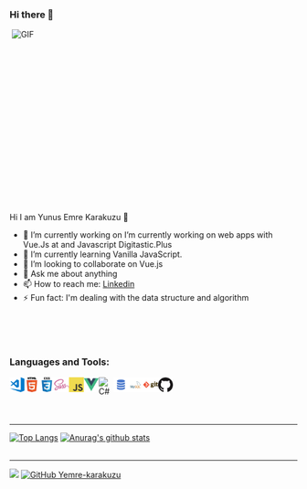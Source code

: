 ### Hi there 👋
<img align="right" alt="GIF" src="https://magiccopy.xyz/assets/images/hadder.gif" width="500" height="320" />

Hi I am Yunus Emre Karakuzu 👋

- 🔭 I’m currently working on I’m currently working on web apps with Vue.Js at and Javascript Digitastic.Plus
- 🌱 I’m currently learning Vanilla JavaScript.
- 👯 I’m looking to collaborate on Vue.js
- 💬 Ask me about anything
- 📫 How to reach me: [Linkedin](https://www.linkedin.com/in/yunus-emre-karakuzu-3523b61b3/)
- ⚡ Fun fact: I'm dealing with the data structure and algorithm



<br />
<br />
<br />

### Languages and Tools:

<img align="left" alt="Visual Studio Code" width="26px" src="https://raw.githubusercontent.com/github/explore/80688e429a7d4ef2fca1e82350fe8e3517d3494d/topics/visual-studio-code/visual-studio-code.png" />
<img align="left" alt="HTML5" width="26px" src="https://raw.githubusercontent.com/github/explore/80688e429a7d4ef2fca1e82350fe8e3517d3494d/topics/html/html.png" />
<img align="left" alt="CSS3" width="26px" src="https://raw.githubusercontent.com/github/explore/80688e429a7d4ef2fca1e82350fe8e3517d3494d/topics/css/css.png" />
<img align="left" alt="Sass" width="26px" src="https://raw.githubusercontent.com/github/explore/80688e429a7d4ef2fca1e82350fe8e3517d3494d/topics/sass/sass.png" />
<img align="left" alt="JavaScript" width="26px" src="https://raw.githubusercontent.com/github/explore/80688e429a7d4ef2fca1e82350fe8e3517d3494d/topics/javascript/javascript.png" />
<img align="left" alt="Vue" width="26px" src="https://raw.githubusercontent.com/github/explore/80688e429a7d4ef2fca1e82350fe8e3517d3494d/topics/vue/vue.png" />
<img align="left" alt="C#" width="26px" src="https://raw.githubusercontent.com/github/explore/80688e429a7d4ef2fca1e82350fe8e3517d3494d/topics/c#/c#.png" />
<img align="left" alt="SQL" width="26px" src="https://raw.githubusercontent.com/github/explore/80688e429a7d4ef2fca1e82350fe8e3517d3494d/topics/sql/sql.png" />
<img align="left" alt="MySQL" width="26px" src="https://raw.githubusercontent.com/github/explore/80688e429a7d4ef2fca1e82350fe8e3517d3494d/topics/mysql/mysql.png" />
<img align="left" alt="Git" width="26px" src="https://raw.githubusercontent.com/github/explore/80688e429a7d4ef2fca1e82350fe8e3517d3494d/topics/git/git.png" />
<img align="left" alt="GitHub" width="26px" src="https://raw.githubusercontent.com/github/explore/78df643247d429f6cc873026c0622819ad797942/topics/github/github.png" />

<br />
<br />
<br />
<br />

---
[![Top Langs](https://github-readme-stats.vercel.app/api/top-langs/?username=Yemre-karakuzu&layout=compact)](https://github.com/mrtdmrmrt/github-readme-stats)
[![Anurag's github stats](https://github-readme-stats.vercel.app/api?username=Yemre-karakuzu)](https://github.com/mrtdmrmrt/github-readme-stats)
<br />
<br />

---
![](https://komarev.com/ghpvc/?username=Yemre-karakuzu&color=blue&label=Profile+Views)
[![GitHub Yemre-karakuzu](https://img.shields.io/github/followers/Yemre-karakuzu?label=follow&style=social)](https://github.com/Yemre-karakuzu)
